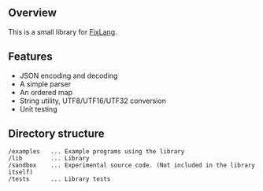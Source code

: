 ## Overview

This is a small library for [FixLang](https://github.com/tttmmmyyyy/fixlang).

## Features

- JSON encoding and decoding
- A simple parser
- An ordered map
- String utility, UTF8/UTF16/UTF32 conversion
- Unit testing

## Directory structure

```
/examples   ... Example programs using the library
/lib        ... Library
/sandbox    ... Experimental source code. (Not included in the library itself)
/tests      ... Library tests
```